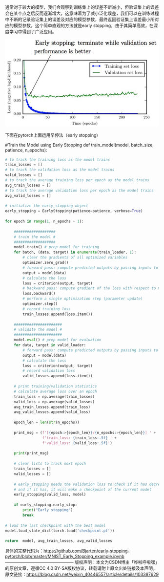 通常对于较大的模型，我们会观察到训练集上的误差不断减小，但验证集上的误差会在某个点之后反而逐渐增大，这意味着为了减小泛化误差，我们可以在训练过程中不断的记录验证集上的误差及对应的模型参数，最终返回验证集上误差最小所对应的模型参数，这个简单直观的方法就是early stopping，由于其简单高效，在深度学习中得到了广泛应用。

![img](../imags/v2-c26115267606c29be9dd71ecd9769a68_720w.jpg)

下面在pytorch上面运用早停法（early stopping)

#Train the Model using Early Stopping
def train_model(model, batch_size, patience, n_epochs):
    
```python
# to track the training loss as the model trains
train_losses = []
# to track the validation loss as the model trains
valid_losses = []
# to track the average training loss per epoch as the model trains
avg_train_losses = []
# to track the average validation loss per epoch as the model trains
avg_valid_losses = [] 

# initialize the early_stopping object
early_stopping = EarlyStopping(patience=patience, verbose=True)

for epoch in range(1, n_epochs + 1):
 
    ###################
    # train the model #
    ###################
    model.train() # prep model for training
    for batch, (data, target) in enumerate(train_loader, 1):
        # clear the gradients of all optimized variables
        optimizer.zero_grad()
        # forward pass: compute predicted outputs by passing inputs to the model
        output = model(data)
        # calculate the loss
        loss = criterion(output, target)
        # backward pass: compute gradient of the loss with respect to model parameters
        loss.backward()
        # perform a single optimization step (parameter update)
        optimizer.step()
        # record training loss
        train_losses.append(loss.item())
 
    ######################    
    # validate the model #
    ######################
    model.eval() # prep model for evaluation
    for data, target in valid_loader:
        # forward pass: compute predicted outputs by passing inputs to the model
        output = model(data)
        # calculate the loss
        loss = criterion(output, target)
        # record validation loss
        valid_losses.append(loss.item())
 
    # print training/validation statistics 
    # calculate average loss over an epoch
    train_loss = np.average(train_losses)
    valid_loss = np.average(valid_losses)
    avg_train_losses.append(train_loss)
    avg_valid_losses.append(valid_loss)
    
    epoch_len = len(str(n_epochs))
    
    print_msg = (f'[{epoch:>{epoch_len}}/{n_epochs:>{epoch_len}}] ' +
                 f'train_loss: {train_loss:.5f} ' +
                 f'valid_loss: {valid_loss:.5f}')
    
    print(print_msg)
    
    # clear lists to track next epoch
    train_losses = []
    valid_losses = []
    
    # early_stopping needs the validation loss to check if it has decresed, 
    # and if it has, it will make a checkpoint of the current model
    early_stopping(valid_loss, model)
    
    if early_stopping.early_stop:
        print("Early stopping")
        break
    
# load the last checkpoint with the best model
model.load_state_dict(torch.load('checkpoint.pt'))
 
return  model, avg_train_losses, avg_valid_losses
```
具体的完整代码为：https://github.com/Bjarten/early-stopping-pytorch/blob/master/MNIST_Early_Stopping_example.ipynb
————————————————
版权声明：本文为CSDN博主「哗啦呼啦嘿」的原创文章，遵循CC 4.0 BY-SA版权协议，转载请附上原文出处链接及本声明。
原文链接：https://blog.csdn.net/weixin_40446557/article/details/103387629

